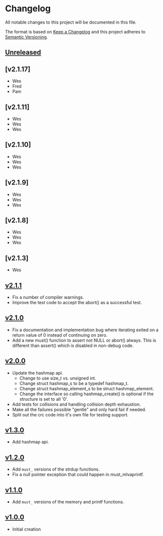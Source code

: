 <!--
SPDX-FileCopyrightText: 2021 Comcast Cable Communications Management, LLC
SPDX-License-Identifier: Apache-2.0
-->
# Changelog
All notable changes to this project will be documented in this file.

The format is based on [Keep a Changelog](http://keepachangelog.com/en/1.0.0/)
and this project adheres to [Semantic Versioning](http://semver.org/spec/v2.0.0.html).

## [Unreleased]

## [v2.1.17]
- Wes
- Fred
- Pam

## [v2.1.11]
- Wes
- Wes
- Wes

## [v2.1.10]
- Wes
- Wes
- Wes

## [v2.1.9]
- Wes
- Wes
- Wes

## [v2.1.8]
- Wes
- Wes
- Wes


## [v2.1.3]
- Wes

## [v2.1.1]
- Fix a number of compiler warnings.
- Improve the test code to accept the abort() as a successful test.

## [v2.1.0]
- Fix a documentation and implementation bug where iterating exited on a return
  value of 0 instead of continuing on zero.
- Add a new must() function to assert not NULL or abort() always.  This is
  different than assert() which is disabled in non-debug code.

## [v2.0.0]
- Update the hashmap api.
    - Change to use size_t vs. unsigned int.
    - Change struct hashmap_s to be a typedef hashmap_t.
    - Change struct hashmap_element_s to be struct hashmap_element.
    - Change the interface so calling hashmap_create() is optional if the
      structure is set to all '0'.
- Add tests for collisions and handling collision depth exhaustion.
- Make all the failures possible "gentle" and only hard fail if needed.
- Split out the crc code into it's own file for testing support.

## [v1.3.0]
- Add hashmap api.

## [v1.2.0]
- Add `must_` versions of the strdup functions.
- Fix a null pointer exception that could happen in must_mlvaprintf.

## [v1.1.0]
- Add `must_` versions of the memory and printf functions.

## [v1.0.0]
- Initial creation

[Unreleased]: https://github.com/xmidt-org/cutils/compare/v2.1.1...HEAD
[v2.1.1]: https://github.com/xmidt-org/cutils/compare/v2.1.0...v2.1.1
[v2.1.0]: https://github.com/xmidt-org/cutils/compare/v2.0.0...v2.1.0
[v2.0.0]: https://github.com/xmidt-org/cutils/compare/v1.3.0...v2.0.0
[v1.3.0]: https://github.com/xmidt-org/cutils/compare/v1.2.0...v1.3.0
[v1.2.0]: https://github.com/xmidt-org/cutils/compare/v1.1.0...v1.2.0
[v1.1.0]: https://github.com/xmidt-org/cutils/compare/v1.0.0...v1.1.0
[v1.0.0]: https://github.com/xmidt-org/cutils/compare/de0878703659b82cd1bd1590b4e257119aacb650...v1.0.0
